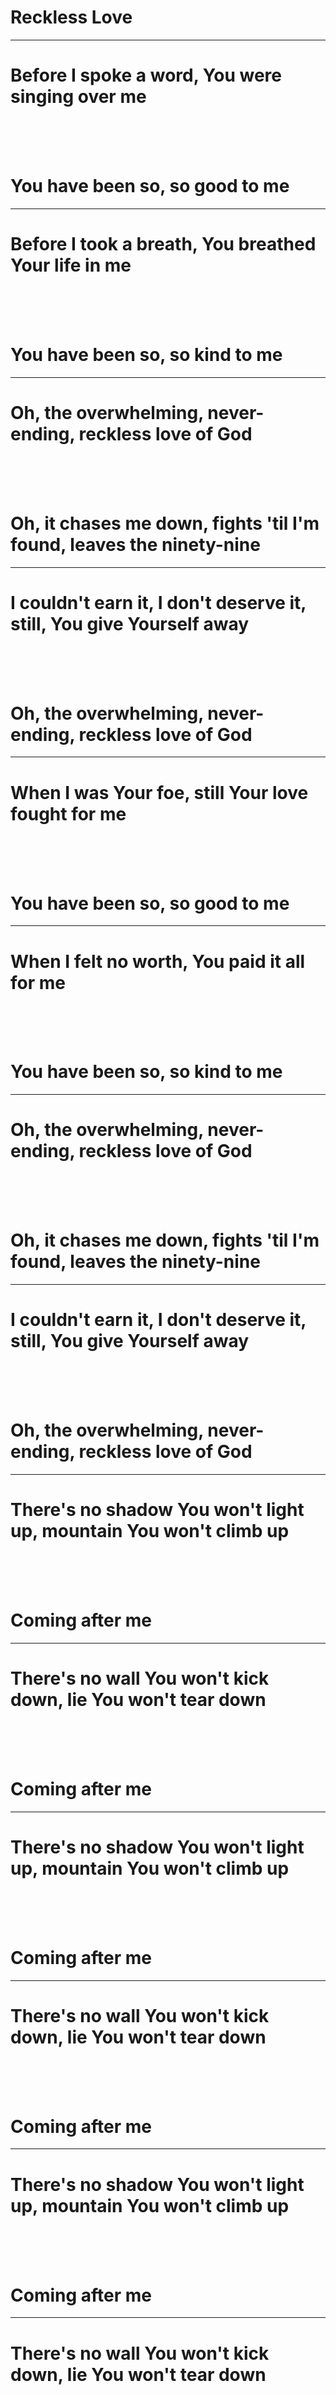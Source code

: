 # **Reckless Love**

---

# **Before I spoke a word, You were singing over me**

<br>
<br>
<br>

# **You have been so, so good to me**

---

# **Before I took a breath, You breathed Your life in me**

<br>
<br>
<br>

# **You have been so, so kind to me**

---

# **Oh, the overwhelming, never-ending, reckless love of God**

<br>
<br>
<br>

# **Oh, it chases me down, fights 'til I'm found, leaves the ninety-nine**

---

# **I couldn't earn it, I don't deserve it, still, You give Yourself away**

<br>
<br>
<br>

# **Oh, the overwhelming, never-ending, reckless love of God**

---

# **When I was Your foe, still Your love fought for me**

<br>
<br>
<br>

# **You have been so, so good to me**

---

# **When I felt no worth, You paid it all for me**

<br>
<br>
<br>

# **You have been so, so kind to me**

---

# **Oh, the overwhelming, never-ending, reckless love of God**

<br>
<br>
<br>

# **Oh, it chases me down, fights 'til I'm found, leaves the ninety-nine**

---

# **I couldn't earn it, I don't deserve it, still, You give Yourself away**

<br>
<br>
<br>

# **Oh, the overwhelming, never-ending, reckless love of God**

---

# **There's no shadow You won't light up, mountain You won't climb up**

<br>
<br>
<br>

# **Coming after me**

---

# **There's no wall You won't kick down, lie You won't tear down**

<br>
<br>
<br>

# **Coming after me**

---

# **There's no shadow You won't light up, mountain You won't climb up**

<br>
<br>
<br>

# **Coming after me**

---

# **There's no wall You won't kick down, lie You won't tear down**

<br>
<br>
<br>

# **Coming after me**

---

# **There's no shadow You won't light up, mountain You won't climb up**

<br>
<br>
<br>

# **Coming after me**

---

# **There's no wall You won't kick down, lie You won't tear down**

<br>
<br>
<br>

# **Coming after me**

---

# **Oh, the overwhelming, never-ending, reckless love of God**

<br>
<br>
<br>

# **Oh, it chases me down, fights 'til I'm found, leaves the ninety-nine**

---

# **I couldn't earn it, I don't deserve it, still, You give Yourself away**

<br>
<br>
<br>

# **Oh, the overwhelming, never-ending, reckless love of God**

---

# **There's no shadow You won't light up, mountain You won't climb up**

<br>
<br>
<br>

# **Coming after me**

---

# **There's no wall You won't kick down, lie You won't tear down**

<br>
<br>
<br>

# **Coming after me**

---

# **There's no shadow You won't light up, mountain You won't climb up**

<br>
<br>
<br>

# **Coming after me**

---

# **There's no wall You won't kick down, lie You won't tear down**

<br>
<br>
<br>

# **Coming after me**

---

# **There's no shadow You won't light up, mountain You won't climb up**

<br>
<br>
<br>

# **Coming after me**

---

# **There's no wall You won't kick down, lie You won't tear down**

<br>
<br>
<br>

# **Coming after me**

---

# **Oh, the overwhelming, never-ending, reckless love of God**

<br>
<br>
<br>

# **Oh, it chases me down, fights 'til I'm found, leaves the ninety-nine**

<br>
<br>
<br>

# **I couldn't earn it, I don't deserve it, still, You give Yourself away**
